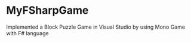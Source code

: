 # MyFSharpGame
Implemented a Block Puzzle Game in Visual Studio by using Mono Game with F# language
